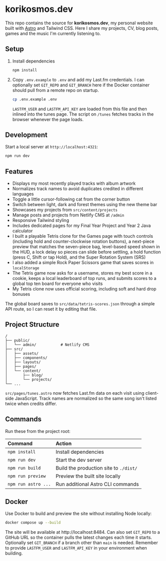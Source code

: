 # korikosmos.dev

This repo contains the source for **korikosmos.dev**, my personal website built with [Astro](https://astro.build) and Tailwind CSS. Here I share my projects, CV, blog posts, games and the music I'm currently listening to.

## Setup

1. Install dependencies
   ```sh
   npm install
   ```
2. Copy `.env.example` to `.env` and add my Last.fm credentials. I can
   optionally set `GIT_REPO` and `GIT_BRANCH` here if the Docker container
   should pull from a remote repo on startup.
   ```sh
   cp .env.example .env
   ```
   `LASTFM_USER` and `LASTFM_API_KEY` are loaded from this file and then inlined into the tunes page. The script on `/tunes` fetches tracks in the browser whenever the page loads.

## Development

Start a local server at `http://localhost:4321`:

```sh
npm run dev
```

## Features

- Displays my most recently played tracks with album artwork
- Normalizes track names to avoid duplicates credited in different languages
- Toggle a little cursor-following cat from the corner button
- Switch between light, dark and forest themes using the new theme bar
- Showcases my projects from `src/content/projects`
- Manage posts and projects from Netlify CMS at `/admin`
- Responsive Tailwind styling
- Includes dedicated pages for my Final Year Project and Year 2 Java calculator
- I built a playable Tetris clone for the Games page with touch controls (including hold and counter-clockwise rotation buttons), a next-piece preview that matches the seven-piece bag, level-based speed shown in the HUD, a lock delay so pieces can slide before settling, a hold function (press C, Shift or tap Hold), and the Super Rotation System (SRS)
- I also added a simple Rock Paper Scissors game that saves scores in `localStorage`
- The Tetris game now asks for a username, stores my best score in a cookie, keeps a local leaderboard of top runs, and submits scores to a global top ten board for everyone who visits
- My Tetris clone now uses official scoring, including soft and hard drop bonuses

The global board saves to `src/data/tetris-scores.json` through a simple API route, so I can reset it by editing that file.

## Project Structure

```
/
├── public/
│   └── admin/           # Netlify CMS
├── src/
│   ├── assets/
│   ├── components/
│   ├── layouts/
│   ├── pages/
│   └── content/
│       ├── blog/
│       └── projects/
└── ...
```

`src/pages/tunes.astro` now fetches Last.fm data on each visit using client-side JavaScript. Track names are normalized so the same song isn't listed twice when credits differ.

## Commands

Run these from the project root:

| Command             | Action                                        |
| :------------------ | :--------------------------------------------- |
| `npm install`       | Install dependencies                           |
| `npm run dev`       | Start the dev server                           |
| `npm run build`     | Build the production site to `./dist/`         |
| `npm run preview`   | Preview the built site locally                 |
| `npm run astro ...` | Run additional Astro CLI commands              |

## Docker

Use Docker to build and preview the site without installing Node locally:

```sh
docker compose up --build
```

The site will be available at http://localhost:8484. Can also set `GIT_REPO` to a GitHub URL so the container pulls the latest changes each time it starts. Optionally set `GIT_BRANCH` if a branch other than `main` is needed.
Remember to provide `LASTFM_USER` and `LASTFM_API_KEY` in your environment when building.
